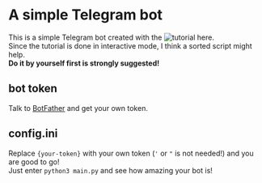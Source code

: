 # A simple Telegram bot

This is a simple Telegram bot created with the ![tutorial here](https://github.com/python-telegram-bot/python-telegram-bot/wiki/Extensions-%E2%80%93-Your-first-Bot).  
Since the tutorial is done in interactive mode, I think a sorted script might help.  
**Do it by yourself first is strongly suggested!**

## bot token

Talk to [BotFather](https://t.me/BotFather) and get your own token.

## config.ini

Replace `{your-token}` with your own token (`'` or `"` is not needed!) and you are good to go!  
Just enter `python3 main.py` and see how amazing your bot is!  
